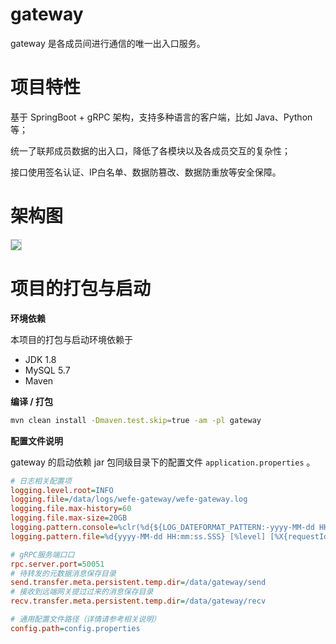 # gateway

gateway 是各成员间进行通信的唯一出入口服务。

# 项目特性

基于 SpringBoot + gRPC 架构，支持多种语言的客户端，比如 Java、Python 等；

统一了联邦成员数据的出入口，降低了各模块以及各成员交互的复杂性；

接口使用签名认证、IP白名单、数据防篡改、数据防重放等安全保障。

# 架构图

<img src="_media/system_framework/GatewaySystemStructure.jpeg" style="max-height:700px;border:solid 1px #ccc" />

# 项目的打包与启动
**环境依赖**

本项目的打包与启动环境依赖于

- JDK 1.8
- MySQL 5.7
- Maven

**编译 / 打包**

```bash
mvn clean install -Dmaven.test.skip=true -am -pl gateway
```

**配置文件说明**

gateway 的启动依赖 jar 包同级目录下的配置文件  `application.properties` 。

```ini
# 日志相关配置项
logging.level.root=INFO
logging.file=/data/logs/wefe-gateway/wefe-gateway.log
logging.file.max-history=60
logging.file.max-size=20GB
logging.pattern.console=%clr(%d{${LOG_DATEFORMAT_PATTERN:-yyyy-MM-dd HH:mm:ss.SSS}}){faint} %clr(${LOG_LEVEL_PATTERN:-%5p}) [%X{requestId}] %clr(${PID:- }){magenta} %clr([%15.15t]){faint} %clr(%-40.40logger{39}[%F:%L]){cyan} %clr(:){faint} %m%n${LOG_EXCEPTION_CONVERSION_WORD:-%wEx}
logging.pattern.file=%d{yyyy-MM-dd HH:mm:ss.SSS} [%level] [%X{requestId}] ${PID:- } [%15.15t] %-40.40logger{39}[%F:%L] : %m%n
```

```ini
# gRPC服务端口口
rpc.server.port=50051
# 待转发的元数据消息保存目录
send.transfer.meta.persistent.temp.dir=/data/gateway/send
# 接收到远端网关提过过来的消息保存目录
recv.transfer.meta.persistent.temp.dir=/data/gateway/recv

# 通用配置文件路径（详情请参考相关说明）
config.path=config.properties
```